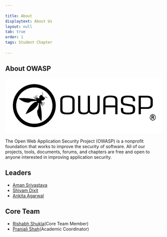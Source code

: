 ```yaml
---

title: About
displaytext: About Us
layout: null
tab: true
order: 1
tags: Student Chapter

---
```


## About OWASP
<img src="assets/images/Logo.png"/>

The Open Web Application Security Project (OWASP) is a nonprofit foundation that works to improve the security of software. All of our projects, tools, documents, forums, and chapters are free and open to anyone interested in improving application security.


## Leaders
* [Aman Srivastava](https://www.linkedin.com/in/a-manonearth/)
* [Shivam Dixit]()
* [Ankita Agarwal](https://www.linkedin.com/in/ankita-agarwal-0a2a561a5)


## Core Team
* [Rishabh Shukla](https://www.linkedin.com/in/0xrishabh/)(Core Team Member)
* [Pranjali Shah](https://www.linkedin.com/in/pranjali-shah-7409351bb/)(Academic Coordinator)
